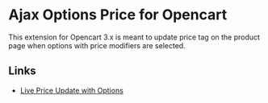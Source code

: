 # Ajax Options Price for Opencart

This extension for Opencart 3.x is meant to update price tag on the product page when options with price modifiers are selected.

## Links

- [Live Price Update with Options](https://www.opencart.com/index.php?route=marketplace/extension/info&extension_id=14760)
